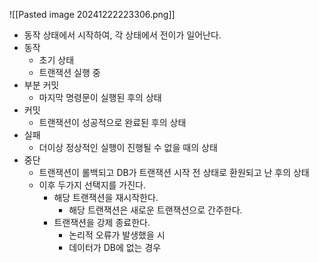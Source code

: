 ![[Pasted image 20241222223306.png]]
- 동작 상태에서 시작하여, 각 상태에서 전이가 일어난다.
- 동작
    - 초기 상태
    - 트랜잭션 실행 중
- 부분 커밋
    - 마지막 명령문이 실행된 후의 상태
- 커밋
    - 트랜잭션이 성공적으로 완료된 후의 상태
- 실패
    - 더이상 정상적인 실행이 진행될 수 없을 때의 상태
- 중단
    - 트랜잭션이 롤백되고 DB가 트랜잭션 시작 전 상태로 환원되고 난 후의 상태
    - 이후 두가지 선택지를 가진다.
        - 해당 트랜잭션을 재시작한다.
            - 해당 트랜잭션은 새로운 트랜잭션으로 간주한다.
        - 트랜잭션을 강제 종료한다.
            - 논리적 오류가 발생했을 시
            - 데이터가 DB에 없는 경우

